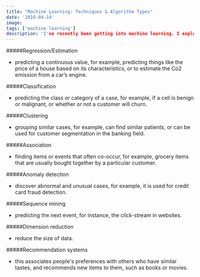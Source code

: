 ```yaml
---
title: "Machine Learning: Techniques & Algorithm Types"
date: '2019-04-14'
image: 
tags: ['machine learning']
description: 'I've recently been getting into machine learning. I explore the types of ML models.'
---
```


#####Regression/Estimation 
- predicting a continuous value, for example, predicting things like the price of a house based on its characteristics, or to estimate the Co2 emission from a car’s engine.

#####Classification 
- predicting the class or category of a case, for example, if a cell is benign or malignant, or whether or not a customer will churn. 

#####Clustering 
- grouping similar cases, for example, can find similar patients, or can be used for customer segmentation in the banking field.

#####Association 
- finding items or events that often co-occur, for example, grocery items that are usually bought together by a particular customer. 

#####Anomaly detection
- discover abnormal and unusual cases, for example, it is used for credit card fraud detection.

#####Sequence mining 
- predicting the next event, for instance, the click-stream in websites.

#####Dimension reduction
- reduce the size of data. 

#####Recommendation systems
- this associates people's preferences with others who have similar tastes, and recommends new items to them, such as books or movies.